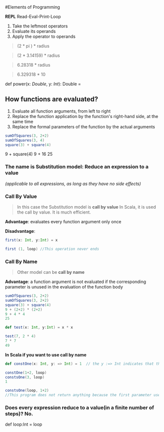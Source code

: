 #Elements of Programming

**REPL** Read-Eval-Print-Loop

1. Take the leftmost operators
2. Evaluate its operands
3. Apply the operator to operands

>(2 \* pi )  * radius

>(2   \* 3.14159) \* radius

>6.28318 \* radius

>6.329318 \* 10


def power(x: *Double*, y: *Int*): Double =

## How functions are evaluated?

1. Evaluate all function arguments, from left to right
2. Replace the function application by the function's right-hand side, at the same time
3. Replace the formal parameters of the function by the actual arguments

```Scala
sumOfSquares(3, 2+2)
sumOfSquares(3, 4)
square(3) + square(4)
```
9 + square(4)
9 + 16
25

### The name is **Substitution model**: Reduce an expression to a value
*(applicable to all expressions, as long as they have no side effects)*

### Call By Value
> In this case the Substitution model is **call by value**
In Scala, it is used the call by value. It is much efficient.


**Advantage**: evaluates every function argument only once

**Disadvantage**:

```Scala
first(x: Int, y:Int) = x

first (1, loop) //This operation never ends
```

### Call By Name
> Other model can be **call by name**

**Advantage**: a function argument is not evaluated if the corresponding parameter is unused in the evaluation of the function body

```Scala
sumOfSquares(3, 2+2)
sumOfSquares(3, 2+2)
square(3) + square(4)
9 + (2+2) * (2+2)
9 + 4 * 4
25

def test(x: Int, y:Int) = x * x

test(7, 2 * 4)
7 * 7
49
```

**In Scala if you want to use call by name**
```Scala
def constOne(x: Int, y: => Int) = 1  // the y :=> Int indicates that the parameter is evaluated as call by name

constOne(1+2, loop)
constsOne(3, loop)
1

constsOne(loop, 1+2)
//This program does not return anything because the first parameter uses a call by value substitution model
```
### Does every expression reduce to a value(in a finite number of steps)? No.
def loop:Int = loop
